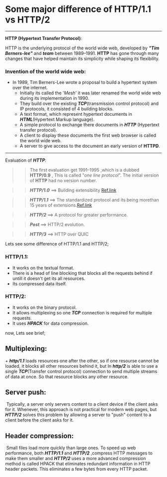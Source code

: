 # Some major difference of HTTP/1.1 vs HTTP/2
---


**HTTP (Hypertext Transfer Protocol)**:

HTTP is the underlying protocol of the world wide web, developed by ***"Tim Berners-lee"*** and ***team*** between 1989–1991. **HTTP** has gone through many changes that have helped maintain its simplicity while shaping its flexibility.

### Invention of the world wide web:

+ In 1989, Tim Berners-Lee wrote a proposal to build a hypertext system over the internet.
  + Initially its called the '_Mesh_' it was later renamed the world wide web during its implementation in 1990.
  + They build over the existing ***TCP***(transmission control protocol) and IP protocols, it consisted of 4 building blocks.
  + A text format, which represent hypertext documents in ***HTML***(Hypertext Markup language).
  + A simple protocol to exchange there documents in ***HTTP*** (Hypertext transfer protocol).
  + A client to display these documents the first web browser is called the world wide web.
  + A server to give access to the document an early version of **HTTPD**.

---

Evaluation of ***HTTP***:
>> The first evaluation get 1991–1995 ,which is a dubbed **HTTP/0.9** , This is called "_one line protocol_". The initial version of **HTTP** had no version number.

>> ***HTTP/1.0*** ==> Building extensibility [Ref.link](https://datatracker.ietf.org/doc/html/rfc1945)

>> ***HTTP/1.1*** ==> The standardized protocol and its being morethan 15 years of extensions.[Ref.link](https://datatracker.ietf.org/doc/html/rfc2068)

>>***HTTP/2*** ==> A protocol for greater performance. 

>>***Post*** ==> HTTP/2 evolution. 

>>***HTTP/3*** ==> HTTP over QUIC 

Lets see some difference of HTTP/1.1 and HTTP/2;

### HTTP/1.1:
+ It works on the textual format.
+ There is a head of line blocking that blocks all the requests behind if untill it doesn't get its all resources.
+ Its compressed data itself.

### HTTP/2:
+ It works on the binary protocol.
+ It allows multiplexing so one ***TCP*** connection is required for multiple requests.
+ It uses ***HPACK*** for data compression.

now, Lets see brief;

## Multiplexing:
+ ***http/1.1*** loads resources one after the other, so if one resourse cannot be loaded, it blocks all other resources behind it, but In ***http/2*** is able to use a single ***TCP***(Transfer control protocol) connection to send multiple streams of data at once. So that resource blocks any other resource.

## Server push:
 Typically, a server only servers content to a client device if the client asks for it. Whenever, this approach is not practical for modern web pages, but ***HTTP/2*** solves this problem by allowing a server to "push" content to a client before the client asks for it.

## Header compression:
 Small files load more quickly than large ones. To speed up web performance, both ***HTTP/1.1*** and ***HTTP/2*** ,compress HTTP messages to make them smaller and ***HTTP/2*** uses a more advanced compression method is called HPACK that eliminates redundant information in HTTP header packets. This eliminates a few bytes from every HTTP packet.
